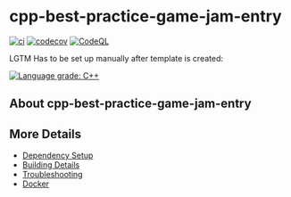 # cpp-best-practice-game-jam-entry

[![ci](https://github.com/LesleyLai/cpp-best-practice-game-jam-entry/actions/workflows/ci.yml/badge.svg)](https://github.com/LesleyLai/cpp-best-practice-game-jam-entry/actions/workflows/ci.yml)
[![codecov](https://codecov.io/gh/LesleyLai/cpp-best-practice-game-jam-entry/branch/main/graph/badge.svg)](https://codecov.io/gh/LesleyLai/cpp-best-practice-game-jam-entry)
[![CodeQL](https://github.com/LesleyLai/cpp-best-practice-game-jam-entry/actions/workflows/codeql-analysis.yml/badge.svg)](https://github.com/LesleyLai/cpp-best-practice-game-jam-entry/actions/workflows/codeql-analysis.yml)

LGTM Has to be set up manually after template is created:

[![Language grade: C++](https://img.shields.io/lgtm/grade/cpp/github/LesleyLai/cpp-best-practice-game-jam-entry)](https://lgtm.com/projects/g/LesleyLai/cpp-best-practice-game-jam-entry/context:cpp)

## About cpp-best-practice-game-jam-entry



## More Details

 * [Dependency Setup](README_dependencies.md)
 * [Building Details](README_building.md)
 * [Troubleshooting](README_troubleshooting.md)
 * [Docker](README_docker.md)
